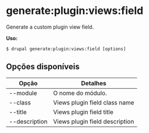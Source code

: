 # generate:plugin:views:field
Generate a custom plugin view field.

**Uso:**
```
$ drupal generate:plugin:views:field [options] 
```

## Opções disponíveis
Opção | Detalhes
-------|-------------
--module | O nome do módulo.
--class | Views plugin field class name
--title | Views plugin field title
--description | Views plugin field description
